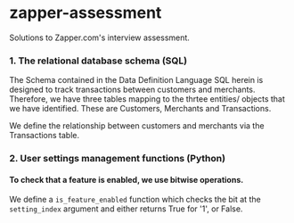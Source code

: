 # zapper-assessment
Solutions to Zapper.com's interview assessment.

### 1. The relational database schema (SQL)

The Schema contained in the Data Definition Language SQL herein is designed to track transactions between customers and merchants. Therefore, we have three tables mapping to the thrtee entities/ objects that we have identified. These are Customers, Merchants and Transactions.

We define the relationship between customers and merchants via the Transactions table.

### 2. User settings management functions (Python)
#### To check that a feature is enabled, we use bitwise operations.

We define a `is_feature_enabled` function which checks the bit at the `setting_index` argument and either returns True for '1', or False.


